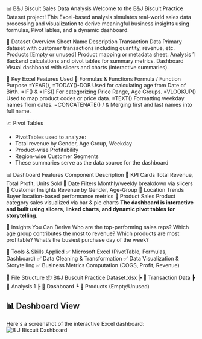 📊 B&J Biscuit Sales Data Analysis
Welcome to the B&J Biscuit Practice Dataset project! This Excel-based analysis simulates real-world sales data processing and visualization to derive meaningful business insights using formulas, PivotTables, and a dynamic dashboard.

📁 Dataset Overview
Sheet Name	Description
Transaction Data	Primary dataset with customer transactions including quantity, revenue, etc.
Products	[Empty or unused] Product mapping or metadata sheet.
Analysis 1	Backend calculations and pivot tables for summary metrics.
Dashboard	Visual dashboard with slicers and charts (interactive summaries).

📌 Key Excel Features Used
🔢 Formulas & Functions
Formula / Function	Purpose
=YEAR(), =TODAY()-DOB	 Used for calculating age from Date of Birth.
=IF() & =IFS()	 For categorizing Price Range, Age Groups.
=VLOOKUP()	 Used to map product codes or price data.
=TEXT()	 Formatting weekday names from dates.
=CONCATENATE() / &	 Merging first and last names into full name.

📈 Pivot Tables
* PivotTables used to analyze:
* Total revenue by Gender, Age Group, Weekday
* Product-wise Profitability
* Region-wise Customer Segments
* These summaries serve as the data source for the dashboard
  
📊 Dashboard Features
Component	Description
🎯 KPI Cards	Total Revenue, Total Profit, Units Sold
📅 Date Filters	Monthly/weekly breakdown via slicers
👥 Customer Insights	Revenue by Gender, Age-Group
📍 Location Trends	Buyer location-based performance metrics
🍪 Product Sales	Product category sales visualized via bar & pie charts
**The dashboard is interactive and built using slicers, linked charts, and dynamic pivot tables for storytelling.**

🧠 Insights You Can Derive
Who are the top-performing sales reps?
Which age group contributes the most to revenue?
Which products are most profitable?
What’s the busiest purchase day of the week?

🚀 Tools & Skills Applied
✅ Microsoft Excel (PivotTable, Formulas, Dashboard)
✅ Data Cleaning & Transformation
✅ Data Visualization & Storytelling
✅ Business Metrics Computation (COGS, Profit, Revenue)

📂 File Structure
📦 B&J Buscuit Practice Dataset.xlsx
 ┣ 📄 Transaction Data
 ┣ 📄 Analysis 1
 ┣ 📄 Dashboard
 ┗ 📄 Products (Empty/Unused)


 ## 📊 Dashboard View
Here's a screenshot of the interactive Excel dashboard:
![B J Biscuit Dashboard](https://user-images.githubusercontent.com/12345678/your-image-name.png)

